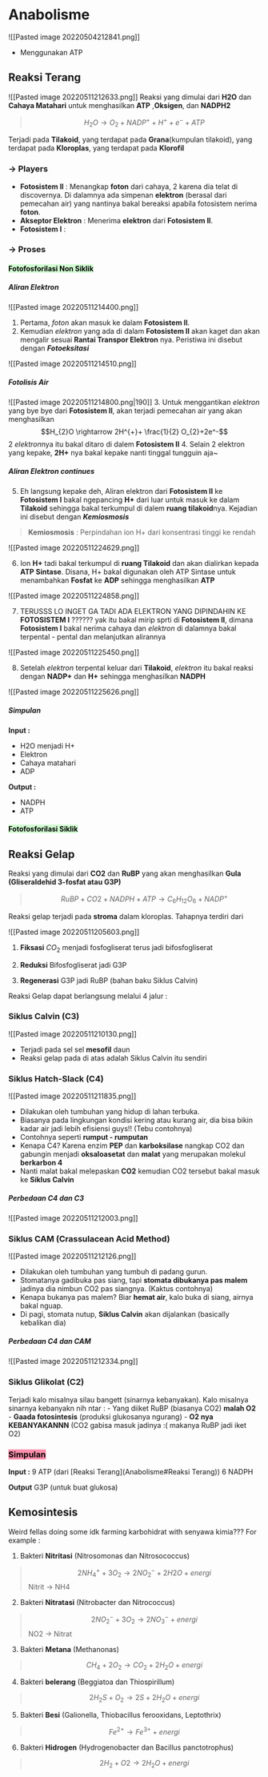 # Anabolisme 
![[Pasted image 20220504212841.png]]

- Menggunakan ATP


## Reaksi Terang 
![[Pasted image 20220511212633.png]]
Reaksi yang dimulai dari **H2O** dan **Cahaya Matahari** untuk menghasilkan **ATP** ,**Oksigen**, dan **NADPH2**

> $$H_{2}O \rightarrow O_2 + NADP^+ + H^+ + e^- + ATP$$

Terjadi pada **Tilakoid**, yang terdapat pada **Grana**(kumpulan tilakoid), yang terdapat pada **Kloroplas**, yang terdapat pada **Klorofil**

### → Players
- **Fotosistem II**  : Menangkap **foton** dari cahaya, 2 karena dia telat di discovernya.  Di dalamnya ada simpenan **elektron** (berasal dari pemecahan air) yang nantinya bakal bereaksi apabila fotosistem nerima **foton**. 
- **Akseptor Elektron** : Menerima **elektron** dari **Fotosistem II**. 
- **Fotosistem I** : 


### → Proses
#### <mark style="background: #BBFABBA6;">Fotofosforilasi Non Siklik</mark> 
##### Aliran Elektron
![[Pasted image 20220511214400.png]]
1. Pertama, *foton* akan masuk ke dalam **Fotosistem II**. 
2. Kemudian *elektron* yang ada di dalam **Fotosistem II** akan kaget dan akan mengalir sesuai **Rantai Transpor Elektron** nya. Peristiwa ini disebut dengan ***Fotoeksitasi*** 

![[Pasted image 20220511214510.png]]

##### Fotolisis Air
![[Pasted image 20220511214800.png|190]]
3. Untuk menggantikan *elektron* yang bye bye dari **Fotosistem II**, akan terjadi pemecahan air yang akan menghasilkan
$$H_{2}O \rightarrow 2H^{+}+ \frac{1}{2} O_{2}+2e^-$$
	2 *elektron*nya itu bakal ditaro di dalem **Fotosistem II**
4. Selain 2 elektron yang kepake, **2H+** nya bakal kepake nanti tinggal tungguin aja~

##### Aliran Elektron continues
5. Eh langsung kepake deh, Aliran elektron dari **Fotosistem II** ke **Fotosistem I** bakal ngepancing **H+** dari luar untuk masuk ke dalam **Tilakoid** sehingga bakal terkumpul di dalem **ruang tilakoid**nya. Kejadian ini disebut dengan ***Kemiosmosis***

> **Kemiosmosis** : Perpindahan ion H+ dari konsentrasi tinggi ke rendah

![[Pasted image 20220511224629.png]]

6. Ion **H+** tadi bakal terkumpul di **ruang Tilakoid** dan akan dialirkan kepada **ATP Sintase**. Disana, H+ bakal digunakan oleh ATP Sintase untuk menambahkan **Fosfat** ke **ADP** sehingga menghasilkan **ATP**

![[Pasted image 20220511224858.png]]


7. TERUSSS LO INGET GA TADI ADA ELEKTRON YANG DIPINDAHIN KE **FOTOSISTEM I** ?????? yak itu bakal mirip sprti di **Fotosistem II**, dimana **Fotosistem I** bakal nerima cahaya dan *elektron* di dalamnya bakal terpental - pental dan melanjutkan alirannya

![[Pasted image 20220511225450.png]]

8. Setelah *elektron* terpental keluar dari **Tilakoid**, *elektron* itu bakal reaksi dengan **NADP+** dan **H+** sehingga menghasilkan **NADPH**  

![[Pasted image 20220511225626.png]]



##### Simpulan
**Input :**
- H2O menjadi H+
- Elektron
- Cahaya matahari
- ADP

**Output :**
- NADPH
- ATP

#### <mark style="background: #BBFABBA6;">Fotofosforilasi Siklik</mark> 


## Reaksi Gelap 
Reaksi yang dimulai dari **CO2** dan **RuBP** yang akan menghasilkan **Gula (Gliseraldehid 3-fosfat atau G3P)** 

> $$RuBP + CO2 + NADPH + ATP \rightarrow C_6H_{12}O_6 + NADP^+$$
> 

Reaksi gelap terjadi pada **stroma** dalam kloroplas. Tahapnya terdiri dari 

![[Pasted image 20220511205603.png]]

1. **Fiksasi**
$CO_{2}$ menjadi fosfogliserat terus jadi bifosfogliserat

2. **Reduksi**
Bifosfogliserat jadi G3P

3. **Regenerasi**
G3P jadi RuBP (bahan baku Siklus Calvin)

Reaksi Gelap dapat berlangsung melalui 4 jalur :
### **Siklus Calvin (C3)**
![[Pasted image 20220511210130.png]]
- Terjadi pada sel sel **mesofil** daun
- Reaksi gelap pada di atas adalah Siklus Calvin itu sendiri


### **Siklus Hatch-Slack (C4)**
![[Pasted image 20220511211835.png]]
- Dilakukan oleh tumbuhan yang hidup di lahan terbuka. 
- Biasanya pada lingkungan kondisi kering atau kurang air, dia bisa bikin kadar air jadi lebih efisiensi guys!! (Tebu contohnya)
- Contohnya seperti **rumput - rumputan**
- Kenapa C4? Karena enzim **PEP** dan **karboksilase** nangkap CO2 dan gabungin menjadi **oksaloasetat** dan **malat** yang merupakan molekul **berkarbon 4**
- Nanti malat bakal melepaskan **CO2** kemudian CO2 tersebut bakal masuk ke **Siklus Calvin**

##### Perbedaan C4 dan C3
![[Pasted image 20220511212003.png]]


### **Siklus CAM (Crassulacean Acid Method)**
![[Pasted image 20220511212126.png]]
- Dilakukan oleh tumbuhan yang tumbuh di padang gurun.
- Stomatanya gadibuka pas siang, tapi **stomata dibukanya pas malem** jadinya dia nimbun CO2 pas siangnya. (Kaktus contohnya)
- Kenapa bukanya pas malem? Biar **hemat air**, kalo buka di siang, airnya bakal nguap.
- Di pagi, stomata nutup, **Siklus Calvin** akan dijalankan (basically kebalikan dia)

##### Perbedaan C4 dan CAM
![[Pasted image 20220511212334.png]]


### **Siklus Glikolat (C2)**
Terjadi kalo misalnya silau bangett (sinarnya kebanyakan). Kalo misalnya sinarnya kebanyakn nih ntar :
	- Yang diiket RuBP (biasanya CO2) **malah O2**
	- **Gaada fotosintesis** (produksi glukosanya ngurang)
	- **O2 nya KEBANYAKANNN** (CO2 gabisa masuk jadinya :( makanya RuBP jadi iket O2)


### <mark style="background: #FF5582A6;">Simpulan</mark> 
**Input :**
9 ATP (dari [Reaksi Terang](Anabolisme#Reaksi Terang))
6 NADPH

**Output**
G3P (untuk buat glukosa)






## Kemosintesis
Weird fellas doing some idk farming karbohidrat with senyawa kimia??? For example :

1. Bakteri **Nitritasi** (Nitrosomonas dan Nitrosococcus)
> $$2NH_4^+ + 3O_2 → 2NO_2^- + 2H2O + energi$$
> Nitrit -> NH4

2. Bakteri **Nitratasi** (Nitrobacter dan Nitrococcus)
>$$2NO_2^- + 3O_2 → 2NO_3^- + energi$$
>NO2 -> Nitrat

3. Bakteri **Metana** (Methanonas)
> $$CH_4 + 2O_2 → CO_2 + 2H_2O + energi$$

4. Bakteri **belerang** (Beggiatoa dan Thiospirillum)
> $$2H_2S + O_2 → 2S + 2H_2O + energi$$

5. Bakteri **Besi** (Galionella, Thiobacillus ferooxidans, Leptothrix)
> $$Fe^{2+} → Fe^{3+} + energi$$

6. Bakteri **Hidrogen** (Hydrogenobacter dan Bacillus panctotrophus)
>$$2H_2 + O2 → 2H_2O + energi$$


